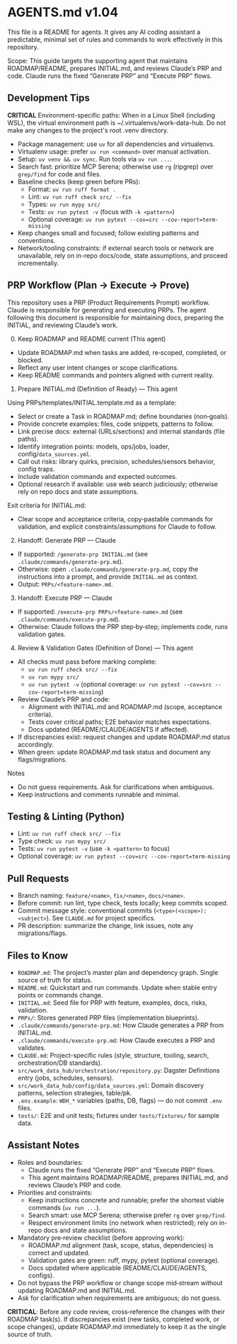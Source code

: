 # AGENTS.md v1.04

This file is a README for agents. It gives any AI coding assistant a predictable, minimal set of rules and commands to work effectively in this repository.

Scope: This guide targets the supporting agent that maintains ROADMAP/README, prepares INITIAL.md, and reviews Claude’s PRP and code. Claude runs the fixed “Generate PRP” and “Execute PRP” flows.

## Development Tips

**CRITICAL** Environment-specific paths: When in a Linux Shell (including WSL), the virtual environment path is ~/.virtualenvs/work-data-hub. Do not make any changes to the project's root .venv directory.

- Package management: use `uv` for all dependencies and virtualenvs.
- Virtualenv usage: prefer `uv run <command>` over manual activation.
- Setup: `uv venv && uv sync`. Run tools via `uv run ...`.
- Search fast: prioritize MCP Serena; otherwise use `rg` (ripgrep) over `grep/find` for code and files.
- Baseline checks (keep green before PRs):
  - Format: `uv run ruff format .`
  - Lint: `uv run ruff check src/ --fix`
  - Types: `uv run mypy src/`
  - Tests: `uv run pytest -v` (focus with `-k <pattern>`)
  - Optional coverage: `uv run pytest --cov=src --cov-report=term-missing`
- Keep changes small and focused; follow existing patterns and conventions.
- Network/tooling constraints: if external search tools or network are unavailable, rely on in-repo docs/code, state assumptions, and proceed incrementally.

## PRP Workflow (Plan → Execute → Prove)

This repository uses a PRP (Product Requirements Prompt) workflow. Claude is responsible for generating and executing PRPs. The agent following this document is responsible for maintaining docs, preparing the INITIAL, and reviewing Claude’s work.

0) Keep ROADMAP and README current (This agent)

- Update ROADMAP.md when tasks are added, re‑scoped, completed, or blocked.
- Reflect any user intent changes or scope clarifications.
- Keep README commands and pointers aligned with current reality.

1) Prepare INITIAL.md (Definition of Ready) — This agent

Using PRPs/templates/INITIAL.template.md as a template:

- Select or create a Task in ROADMAP.md; define boundaries (non‑goals).
- Provide concrete examples: files, code snippets, patterns to follow.
- Link precise docs: external (URLs/sections) and internal standards (file paths).
- Identify integration points: models, ops/jobs, loader, config/`data_sources.yml`.
- Call out risks: library quirks, precision, schedules/sensors behavior, config traps.
- Include validation commands and expected outcomes.
- Optional research if available: use web search judiciously; otherwise rely on repo docs and state assumptions.

Exit criteria for INITIAL.md:

- Clear scope and acceptance criteria, copy‑pastable commands for validation, and explicit constraints/assumptions for Claude to follow.

2) Handoff: Generate PRP — Claude

- If supported: `/generate-prp INITIAL.md` (see `.claude/commands/generate-prp.md`).
- Otherwise: open `.claude/commands/generate-prp.md`, copy the instructions into a prompt, and provide `INITIAL.md` as context.
- Output: `PRPs/<feature-name>.md`.

3) Handoff: Execute PRP — Claude

- If supported: `/execute-prp PRPs/<feature-name>.md` (see `.claude/commands/execute-prp.md`).
- Otherwise: Claude follows the PRP step‑by‑step; implements code, runs validation gates.

4) Review & Validation Gates (Definition of Done) — This agent

- All checks must pass before marking complete:
  - `uv run ruff check src/ --fix`
  - `uv run mypy src/`
  - `uv run pytest -v` (optional coverage: `uv run pytest --cov=src --cov-report=term-missing`)
- Review Claude’s PRP and code:
  - Alignment with INITIAL.md and ROADMAP.md (scope, acceptance criteria).
  - Tests cover critical paths; E2E behavior matches expectations.
  - Docs updated (README/CLAUDE/AGENTS if affected).
- If discrepancies exist: request changes and update ROADMAP.md status accordingly.
- When green: update ROADMAP.md task status and document any flags/migrations.

Notes

- Do not guess requirements. Ask for clarifications when ambiguous.
- Keep instructions and comments runnable and minimal.

## Testing & Linting (Python)

- Lint: `uv run ruff check src/ --fix`
- Type check: `uv run mypy src/`
- Tests: `uv run pytest -v` (use `-k <pattern>` to focus)
- Optional coverage: `uv run pytest --cov=src --cov-report=term-missing`

## Pull Requests

- Branch naming: `feature/<name>`, `fix/<name>`, `docs/<name>`.
- Before commit: run lint, type check, tests locally; keep commits scoped.
- Commit message style: conventional commits (`<type>(<scope>): <subject>`). See `CLAUDE.md` for project specifics.
- PR description: summarize the change, link issues, note any migrations/flags.

## Files to Know

- `ROADMAP.md`: The project’s master plan and dependency graph. Single source of truth for status.
- `README.md`: Quickstart and run commands. Update when stable entry points or commands change.
- `INITIAL.md`: Seed file for PRP with feature, examples, docs, risks, validation.
- `PRPs/`: Stores generated PRP files (implementation blueprints).
- `.claude/commands/generate-prp.md`: How Claude generates a PRP from INITIAL.md.
- `.claude/commands/execute-prp.md`: How Claude executes a PRP and validates.
- `CLAUDE.md`: Project-specific rules (style, structure, tooling, search, orchestration/DB standards).
- `src/work_data_hub/orchestration/repository.py`: Dagster Definitions entry (jobs, schedules, sensors).
- `src/work_data_hub/config/data_sources.yml`: Domain discovery patterns, selection strategies, table/pk.
- `.env.example`: `WDH_*` variables (paths, DB, flags) — do not commit `.env` files.
- `tests/`: E2E and unit tests; fixtures under `tests/fixtures/` for sample data.

## Assistant Notes

- Roles and boundaries:
  - Claude runs the fixed “Generate PRP” and “Execute PRP” flows.
  - This agent maintains ROADMAP/README, prepares INITIAL.md, and reviews Claude’s PRP and code.
- Priorities and constraints:
  - Keep instructions concrete and runnable; prefer the shortest viable commands (`uv run ...`).
  - Search smart: use MCP Serena; otherwise prefer `rg` over `grep/find`.
  - Respect environment limits (no network when restricted); rely on in-repo docs and state assumptions.
- Mandatory pre‑review checklist (before approving work):
  - ROADMAP.md alignment (task, scope, status, dependencies) is correct and updated.
  - Validation gates are green: ruff, mypy, pytest (optional coverage).
  - Docs updated where applicable (README/CLAUDE/AGENTS, configs).
- Do not bypass the PRP workflow or change scope mid‑stream without updating ROADMAP.md and INITIAL.md.
- Ask for clarification when requirements are ambiguous; do not guess.

**CRITICAL**: Before any code review, cross‑reference the changes with their ROADMAP task(s). If discrepancies exist (new tasks, completed work, or scope changes), update ROADMAP.md immediately to keep it as the single source of truth.
